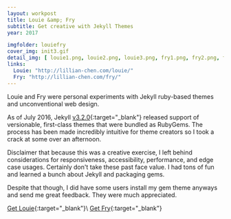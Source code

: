 ```yaml
---
layout: workpost
title: Louie &amp; Fry
subtitle: Get creative with Jekyll Themes
year: 2017

imgfolder: louiefry
cover_img: init3.gif
detail_img: [ louie1.png, louie2.png, louie3.png, fry1.png, fry2.png, fry3.png, fry4.png ]
links:
  Louie: "http://lillian-chen.com/louie/"
  Fry: "http://lillian-chen.com/fry/"
---
```


Louie and Fry were personal experiments with Jekyll ruby-based themes and unconventional web design.

As of July 2016, Jekyll [v3.2.0][version]{:target="_blank"} released support of versionable, first-class themes that were bundled as RubyGems. The process has been made incredibly intuitive for theme creators so I took a crack at some over an afternoon.

Disclaimer that because this was a creative exercise, I left behind considerations for responsiveness, accessibility, performance, and edge case usages. Certainly don't take these past face value. I had tons of fun and learned a bunch about Jekyll and packaging gems.

Despite that though, I did have some users install my gem theme anyways and send me great feedback. They were much appreciated.

[Get Louie](http://lily.work/louie/){:target="_blank"}\\
[Get Fry](http://lily.work/fry/){:target="_blank"}

[version]: https://jekyllrb.com/news/2016/07/26/jekyll-3-2-0-released/

